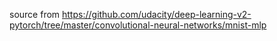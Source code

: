source from
https://github.com/udacity/deep-learning-v2-pytorch/tree/master/convolutional-neural-networks/mnist-mlp
